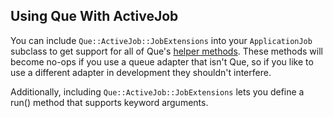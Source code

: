## Using Que With ActiveJob

You can include `Que::ActiveJob::JobExtensions` into your `ApplicationJob` subclass to get support for all of Que's 
[helper methods](/docs/job_helper_methods.md). These methods will become no-ops if you use a queue adapter that isn't Que, so if you like to use a different adapter in development they shouldn't interfere.

Additionally, including `Que::ActiveJob::JobExtensions` lets you define a run() method that supports keyword arguments.
